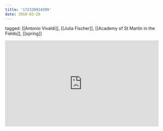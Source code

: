 ```yaml
---
title: '172339924399'
date: 2018-03-28
---
```

tagged: [[Antonio Vivaldi]], [[Julia Fischer]], [[Academy of St Martin in the Fields]], [[spring]]
<iframe allow="accelerometer; autoplay; clipboard-write; encrypted-media; gyroscope; picture-in-picture" allowfullscreen="" frameborder="0" height="281" id="youtube_iframe" src="https://www.youtube.com/embed/aFHPRi0ZeXE?feature=oembed&amp;enablejsapi=1&amp;origin=https://safe.txmblr.com&amp;wmode=opaque" width="500"></iframe>